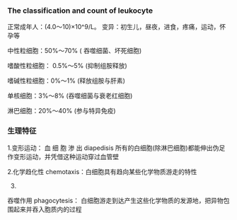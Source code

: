 ### The classification and count of leukocyte

正常成年人：(4.0～10)×10^9/L。
变异：初生儿，昼夜，进食，疼痛，运动，怀孕等

中性粒细胞：50%～70% ( 吞噬细菌、坏死细胞)

嗜酸性粒细胞： 0.5%～5% (抑制组胺释放)

嗜碱性粒细胞：0%～1% (释放组胺与肝素)

单核细胞：3%～8% (吞噬细菌与衰老红细胞)

淋巴细胞：20%～40% (参与特异免疫)

### 生理特征
1.变形运动： 血 细 胞 渗 出 diapedisis 
所有的白细胞(除淋巴细胞)都能伸出伪足作变形运动，并凭借这种运动穿过血管壁 

2.化学趋化性 chemotaxis：白细胞具有趋向某些化学物质游走的特性

3.
吞噬作用 phagocytesis：
白细胞游走到达产生这些化学物质的发源地，把异物包围起来并吞入胞质内的过程 